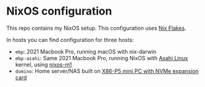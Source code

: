 # NixOS configuration

This repo contains my NixOS setup. This configuration uses [Nix Flakes](https://nixos.wiki/wiki/Flakes).

In hosts you can find configuration for three hosts:

- `mbp`: 2021 Macbook Pro, running macOS with nix-darwin
- `mbp-asahi`: Same 2021 Macbook Pro, running NixOS with [Asahi Linux](https://github.com/AsahiLinux/linux) kernel, using [nixos-m1](https://github.com/tpwrules/nixos-m1)
- `domino`: Home server/NAS built on [X86-P5 mini PC with NVMe expansion card](https://cwwk.net/products/x86-p5-development-version-special-machine-4-m-2-nvme-adapter-board-only-applicable-to-cwwk-x86-p5-n100-i3-n305-model-%E7%9A%84%E5%89%AF%E6%9C%AC?variant=45768260747496)
